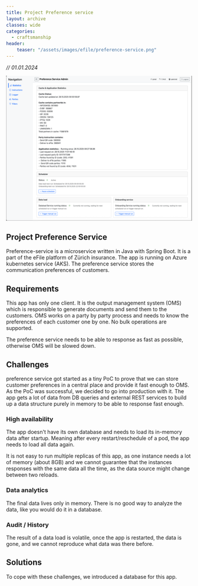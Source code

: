 ```yaml
---
title: Project Preference service
layout: archive
classes: wide
categories:
  - craftsmanship
header:
    teaser: "/assets/images/efile/preference-service.png"
---
```


*// 01.01.2024*

![preference-service](/assets/images/efile/preference-service.png)

## Project Preference Service
Preference-service is a microservice written in Java with Spring Boot. It is a part of the eFile platform of Zürich insurance.
The app is running on Azure kubernetes service (AKS).
The preference service stores the communication preferences of customers.

## Requirements
This app has only one client. It is the output management system (OMS) which is responsible to generate documents and send them to the customers.
OMS works on a party by party process and needs to know the preferences of each customer one by one. No bulk operations are supported.

The preference service needs to be able to response as fast as possible, otherwise OMS will be slowed down.

## Challenges
preference service got started as a tiny PoC to prove that we can store customer preferences in a central place and provide it fast enough to OMS.
As the PoC was successful, we decided to go into production with it. 
The app gets a lot of data from DB queries and external REST services to build up a data structure purely in memory to be able to response fast enough.

### High availability
The app doesn't have its own database and needs to load its in-memory data after startup.
Meaning after every restart/reschedule of a pod, the app needs to load all data again.

It is not easy to run multiple replicas of this app, as one instance needs a lot of memory (about 8GB) and we cannot guarantee that the instances
responses with the same data all the time, as the data source might change between two reloads.

### Data analytics
The final data lives only in memory. There is no good way to analyze the data, like you would do it in a database.

### Audit / History
The result of a data load is volatile, once the app is restarted, the data is gone, and we cannot reproduce what data was there before.

## Solutions
To cope with these challenges, we introduced a database for this app.
